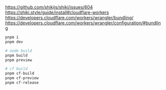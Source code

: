https://github.com/shikijs/shiki/issues/604
https://shiki.style/guide/install#cloudflare-workers
https://developers.cloudflare.com/workers/wrangler/bundling/
https://developers.cloudflare.com/workers/wrangler/configuration/#bundling

```sh
pnpm i
pnpm dev

# node build
pnpm build
pnpm preview

# cf build
pnpm cf-build
pnpm cf-preview
pnpm cf-release
```
